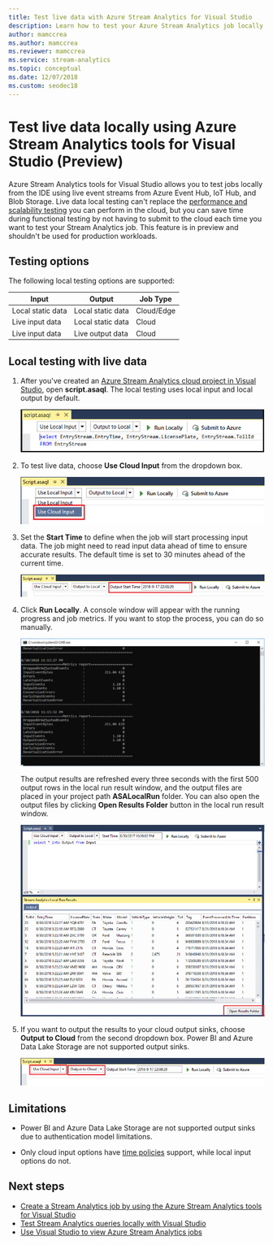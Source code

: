 ```yaml
---
title: Test live data with Azure Stream Analytics for Visual Studio
description: Learn how to test your Azure Stream Analytics job locally using live streaming data.
author: mamccrea
ms.author: mamccrea
ms.reviewer: mamccrea
ms.service: stream-analytics
ms.topic: conceptual
ms.date: 12/07/2018
ms.custom: seodec18
---
```


# Test live data locally using Azure Stream Analytics tools for Visual Studio (Preview)

Azure Stream Analytics tools for Visual Studio allows you to test jobs locally from the IDE using live event streams from Azure Event Hub, IoT Hub, and Blob Storage. Live data local testing can't replace the [performance and scalability testing](stream-analytics-streaming-unit-consumption.md) you can perform in the cloud, but you can save time during functional testing by not having to submit to the cloud each time you want to test your Stream Analytics job. This feature is in preview and shouldn't be used for production workloads.

## Testing options

The following local testing options are supported:

|**Input**  |**Output**  |**Job Type**  |
|---------|---------|---------|
|Local static data   |  Local static data   |   Cloud/Edge |
|Live input data   |  Local static data   |   Cloud |
|Live input data   |  Live output data   |   Cloud |

## Local testing with live data

1. After you've created an [Azure Stream Analytics cloud project in Visual Studio](stream-analytics-quick-create-vs.md), open **script.asaql**. The local testing uses local input and local output by default.

   ![Azure Stream Analytics Visual Studio local input and local output](./media/stream-analytics-live-data-local-testing/stream-analytics-local-testing-local-input-output.png)

2. To test live data, choose **Use Cloud Input** from the dropdown box.

   ![Azure Stream Analytics Visual Studio live cloud input](./media/stream-analytics-live-data-local-testing/stream-analytics-local-testing-cloud-input.png)

3. Set the **Start Time** to define when the job will start processing input data. The job might need to read input data ahead of time to ensure accurate results. The default time is set to 30 minutes ahead of the current time.

   ![Azure Stream Analytics Visual Studio live data start time](./media/stream-analytics-live-data-local-testing/stream-analytics-local-testing-cloud-input-start-time.png)

4. Click **Run Locally**. A console window will appear with the running progress and job metrics. If you want to stop the process, you can do so manually. 

   ![Azure Stream Analytics Visual Studio live data process window](./media/stream-analytics-live-data-local-testing/stream-analytics-local-testing-cloud-input-process-window.png)

   The output results are refreshed every three seconds with the first 500 output rows in the local run result window, and the output files are placed in your project path **ASALocalRun** folder. You can also open the output files by clicking **Open Results Folder** button in the local run result window.

   ![Azure Stream Analytics Visual Studio live data open results folder](./media/stream-analytics-live-data-local-testing/stream-analytics-local-testing-cloud-input-open-results-folder.png)

5. If you want to output the results to your cloud output sinks, choose **Output to Cloud** from the second dropdown box. Power BI and Azure Data Lake Storage are not supported output sinks.

   ![Azure Stream Analytics Visual Studio live data output to cloud](./media/stream-analytics-live-data-local-testing/stream-analytics-local-testing-cloud-output.png)
 
## Limitations

* Power BI and Azure Data Lake Storage are not supported output sinks due to authentication model limitations.

* Only cloud input options have [time policies](stream-analytics-out-of-order-and-late-events.md) support, while local input options do not.

## Next steps

* [Create a Stream Analytics job by using the Azure Stream Analytics tools for Visual Studio](stream-analytics-quick-create-vs.md)
* [Test Stream Analytics queries locally with Visual Studio](stream-analytics-vs-tools-local-run.md)
* [Use Visual Studio to view Azure Stream Analytics jobs](stream-analytics-vs-tools.md)
